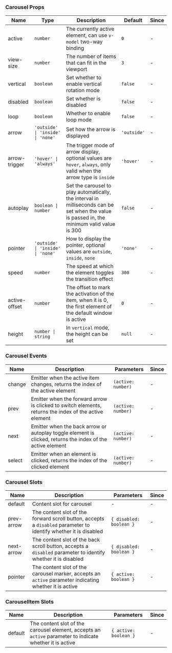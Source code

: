 ### Carousel Props

| Name          | Type                              | Description                                                                                                                                 | Default     | Since |
| ------------- | --------------------------------- | ------------------------------------------------------------------------------------------------------------------------------------------- | ----------- | ----- |
| active        | `number`                          | The currently active element, can use `v-model` two-way binding                                                                             | `0`         | -     |
| view-size     | `number`                          | The number of items that can fit in the viewport                                                                                            | `3`         | -     |
| vertical      | `boolean`                         | Set whether to enable vertical rotation mode                                                                                                | `false`     | -     |
| disabled      | `boolean`                         | Set whether is disabled                                                                                                                     | `false`     | -     |
| loop          | `boolean`                         | Whether to enable loop mode                                                                                                                 | `false`     | -     |
| arrow         | `'outside' \| 'inside' \| 'none'` | Set how the arrow is displayed                                                                                                              | `'outside'` | -     |
| arrow-trigger | `'hover' \| 'always'`             | The trigger mode of arrow display, optional values ​​are `hover`, `always`, only valid when the arrow type is `inside`                      | `'hover'`   | -     |
| autoplay      | `boolean \| number`               | Set the carousel to play automatically, the interval in milliseconds can be set when the value is passed in, the minimum valid value is 300 | `false`     | -     |
| pointer       | `'outside' \| 'inside' \| 'none'` | How to display the pointer, optional values ​​are `outside`, `inside`, `none`                                                               | `'none'`    | -     |
| speed         | `number`                          | The speed at which the element toggles the transition effect                                                                                | `300`       | -     |
| active-offset | `number`                          | The offset to mark the activation of the item, when it is 0, the first element of the default window is active                              | `0`         | -     |
| height        | `number \| string`                | In `vertical` mode, the height can be set                                                                                                   | `null`      | -     |

### Carousel Events

| Name   | Description                                                                                                | Parameters         | Since |
| ------ | ---------------------------------------------------------------------------------------------------------- | ------------------ | ----- |
| change | Emitter when the active item changes, returns the index of the active element                              | `(active: number)` | -     |
| prev   | Emitter when the forward arrow is clicked to switch elements, returns the index of the active element      | `(active: number)` | -     |
| next   | Emitter when the back arrow or autoplay toggle element is clicked, returns the index of the active element | `(active: number)` | -     |
| select | Emitter when an element is clicked, returns the index of the clicked element                               | `(active: number)` | -     |

### Carousel Slots

| Name       | Description                                                                                                      | Parameters              | Since |
| ---------- | ---------------------------------------------------------------------------------------------------------------- | ----------------------- | ----- |
| default    | Content slot for carousel                                                                                        | -                       | -     |
| prev-arrow | The content slot of the forward scroll button, accepts a `disabled` parameter to identify whether it is disabled | `{ disabled: boolean }` | -     |
| next-arrow | The content slot of the back scroll button, accepts a `disabled` parameter to identify whether it is disabled    | `{ disabled: boolean }` | -     |
| pointer    | The content slot of the carousel marker, accepts an `active` parameter indicating whether it is active           | `{ active: boolean }`   | -     |

### CarouselItem Slots

| Name    | Description                                                                                              | Parameters            | Since |
| ------- | -------------------------------------------------------------------------------------------------------- | --------------------- | ----- |
| default | The content slot of the carousel element, accepts an `active` parameter to indicate whether it is active | `{ active: boolean }` | -     |
